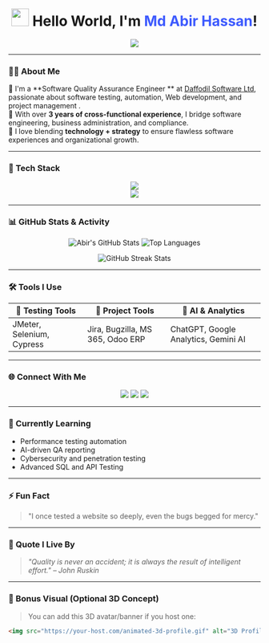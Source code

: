 
<!-- GitHub Profile README.md -->

<h1 align="center">
  <img src="https://em-content.zobj.net/source/microsoft/310/waving-hand_1f44b.png" width="35px" /> Hello World, I'm <span style="color:#3D5AFE">Md Abir Hassan</span>!
</h1>

<p align="center">
  <img src="https://readme-typing-svg.herokuapp.com/?lines=Software+QA+Engineer+%F0%9F%92%BB;Project+Coordinator+%F0%9F%93%8A;Corporate+Administrator+%F0%9F%92%BC;AI+Tools+&+Automation+Enthusiast&center=true&width=500&height=45" />
</p>

---

### 🧑‍💻 About Me

🔹 I'm a **Software Quality Assurance Engineer ** at [Daffodil Software Ltd](https://daffodilsoft.com/), passionate about software testing, automation, Web development, and project management .  
🔹 With over **3 years of cross-functional experience**, I bridge software engineering, business administration, and compliance.  
🔹 I love blending **technology + strategy** to ensure flawless software experiences and organizational growth.

---

### 🧰 Tech Stack

<p align="center">
  <img src="https://skillicons.dev/icons?i=html,css,js,python,bootstrap,wordpress,jira,git,github,figma,canva,ai" /><br/>
  <img src="https://skillicons.dev/icons?i=selenium,jupyter,pytest,postman,mysql,linux,vscode,regex" />
</p>

---

### 📊 GitHub Stats & Activity

<p align="center">
  <img src="https://github-readme-stats.vercel.app/api?username=abirhassan2&show_icons=true&theme=radical" alt="Abir's GitHub Stats" />
  <img src="https://github-readme-stats.vercel.app/api/top-langs/?username=abirhassan2&layout=compact&theme=radical" alt="Top Languages" />
</p>

<p align="center">
  <img src="https://github-readme-streak-stats.herokuapp.com?user=abirhassan2&theme=radical" alt="GitHub Streak Stats" />
</p>

---

### 🛠 Tools I Use

| 🧪 Testing Tools       | 🎯 Project Tools           | 🧠 AI & Analytics       |
|------------------------|---------------------------|--------------------------|
| JMeter, Selenium, Cypress | Jira, Bugzilla, MS 365, Odoo ERP | ChatGPT, Google Analytics, Gemini AI |

---

### 🌐 Connect With Me

<p align="center">
  <a href="mailto:mdabirhassan2@gmail.com"><img src="https://img.shields.io/badge/Email-%23D14836.svg?&style=for-the-badge&logo=gmail&logoColor=white"/></a>
  <a href="https://linkedin.com/in/abirhassan2"><img src="https://img.shields.io/badge/LinkedIn-%230077B5.svg?&style=for-the-badge&logo=linkedin&logoColor=white" /></a>
  <a href="https://wa.me/8801950191090"><img src="https://img.shields.io/badge/WhatsApp-%2325D366.svg?&style=for-the-badge&logo=whatsapp&logoColor=white"/></a>
</p>

---

### 🚀 Currently Learning

- Performance testing automation
- AI-driven QA reporting
- Cybersecurity and penetration testing
- Advanced SQL and API Testing

---

### ⚡ Fun Fact

> "I once tested a website so deeply, even the bugs begged for mercy."

---

### 🧠 Quote I Live By

> *"Quality is never an accident; it is always the result of intelligent effort." – John Ruskin*

---

### 🎨 Bonus Visual (Optional 3D Concept)

> You can add this 3D avatar/banner if you host one:
```md
<img src="https://your-host.com/animated-3d-profile.gif" alt="3D Profile Banner" />
